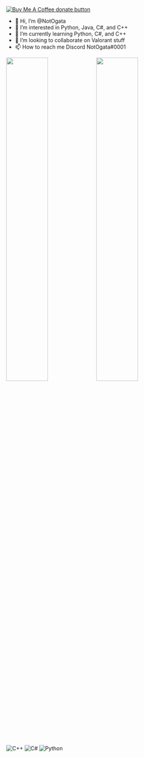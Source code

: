 <span class="badge-buymeacoffee">
  <a href="https://buymeacoffee.com/NotOgata" title="Donate to this project using Buy Me A Coffee"><img src="https://img.shields.io/badge/buy%20me%20a%20coffee-donate-yellow.svg" alt="Buy Me A Coffee donate button" /></a>
</span>

- 👋 Hi, I’m @NotOgata
- 👀 I’m interested in Python, Java, C#, and C++
- 🌱 I’m currently learning Python, C#, and C++
- 💞️ I’m looking to collaborate on Valorant stuff
- 📫 How to reach me Discord NotOgata#0001

<!---
NotOgata/NotOgata is a ✨ special ✨ repository because its `README.md` (this file) appears on your GitHub profile.
You can click the Preview link to take a look at your changes.
--->

<img align="left" width="47%" src="https://github-readme-stats.vercel.app/api?username=NotOgata&show_icons=true&theme=radical" />

<img align="left" width="47%" src="https://github-readme-stats.vercel.app/api/top-langs/?username=NotOgata&layout=compact" />

![C++](https://img.shields.io/badge/c++-%2300599C.svg?style=for-the-badge&logo=c%2B%2B&logoColor=white)
![C#](https://img.shields.io/badge/c%23-%23239120.svg?style=for-the-badge&logo=c-sharp&logoColor=white)
![Python](https://img.shields.io/badge/python-3670A0?style=for-the-badge&logo=python&logoColor=ffdd54)

